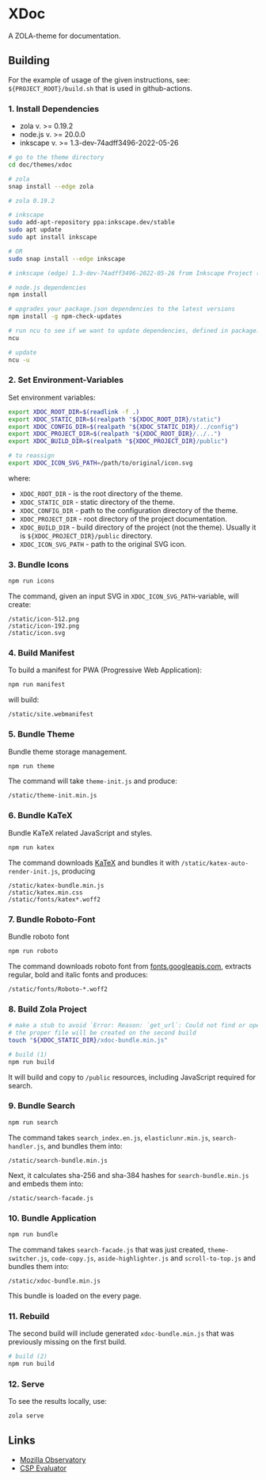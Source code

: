 # XDoc

A ZOLA-theme for documentation.

## Building

For the example of usage of the given instructions, see: `${PROJECT_ROOT}/build.sh` that is used in github-actions.

### 1. Install Dependencies

- zola v. >= 0.19.2
- node.js v. >= 20.0.0
- inkscape v. >= 1.3-dev-74adff3496-2022-05-26

```bash
# go to the theme directory
cd doc/themes/xdoc

# zola
snap install --edge zola

# zola 0.19.2

# inkscape
sudo add-apt-repository ppa:inkscape.dev/stable
sudo apt update
sudo apt install inkscape

# OR
sudo snap install --edge inkscape

# inkscape (edge) 1.3-dev-74adff3496-2022-05-26 from Inkscape Project (inkscape✓) installed

# node.js dependencies
npm install

# upgrades your package.json dependencies to the latest versions
npm install -g npm-check-updates

# run ncu to see if we want to update dependencies, defined in package.json
ncu

# update
ncu -u
```

### 2. Set Environment-Variables

Set environment variables:

```bash
export XDOC_ROOT_DIR=$(readlink -f .)
export XDOC_STATIC_DIR=$(realpath "${XDOC_ROOT_DIR}/static")
export XDOC_CONFIG_DIR=$(realpath "${XDOC_STATIC_DIR}/../config")
export XDOC_PROJECT_DIR=$(realpath "${XDOC_ROOT_DIR}/../..")
export XDOC_BUILD_DIR=$(realpath "${XDOC_PROJECT_DIR}/public")

# to reassign
export XDOC_ICON_SVG_PATH=/path/to/original/icon.svg
```

where:

- `XDOC_ROOT_DIR` - is the root directory of the theme.
- `XDOC_STATIC_DIR` - static directory of the theme.
- `XDOC_CONFIG_DIR` - path to the configuration directory of the theme.
- `XDOC_PROJECT_DIR` - root directory of the project documentation.
- `XDOC_BUILD_DIR` - build directory of the project (not the theme). Usually it is `${XDOC_PROJECT_DIR}/public` directory.
- `XDOC_ICON_SVG_PATH` - path to the original SVG icon.

### 3. Bundle Icons

```bash
npm run icons
```

The command, given an input SVG in `XDOC_ICON_SVG_PATH`-variable, will create:

```text
/static/icon-512.png
/static/icon-192.png
/static/icon.svg
```

### 4. Build Manifest

To build a manifest for PWA (Progressive Web Application):

```bash
npm run manifest
```

will build:

```text
/static/site.webmanifest
```

### 5. Bundle Theme

Bundle theme storage management.

```bash
npm run theme
```

The command will take `theme-init.js` and produce:

```text
/static/theme-init.min.js
```

### 6. Bundle KaTeX

Bundle KaTeX related JavaScript and styles.

```bash
npm run katex
```

The command downloads [KaTeX](https://github.com/KaTeX/) and bundles it with `/static/katex-auto-render-init.js`, producing

```text
/static/katex-bundle.min.js
/static/katex.min.css
/static/fonts/katex*.woff2
```

### 7. Bundle Roboto-Font

Bundle roboto font

```bash
npm run roboto
```

The command downloads roboto font from [fonts.googleapis.com](https://fonts.googleapis.com), extracts regular, bold and italic fonts and produces:

```
/static/fonts/Roboto-*.woff2
```

### 8. Build Zola Project

```bash
# make a stub to avoid `Error: Reason: `get_url`: Could not find or open file xdoc-bundle.min.js`
# the proper file will be created on the second build
touch "${XDOC_STATIC_DIR}/xdoc-bundle.min.js"

# build (1)
npm run build
```

It will build and copy to `/public` resources, including JavaScript required for search.

### 9. Bundle Search

```bash
npm run search
```

The command takes `search_index.en.js`, `elasticlunr.min.js`, `search-handler.js`, and bundles them into:

```text
/static/search-bundle.min.js
```

Next, it calculates sha-256 and sha-384 hashes for `search-bundle.min.js` and embeds them into:

```text
/static/search-facade.js
```

### 10. Bundle Application

```bash
npm run bundle
```

The command takes `search-facade.js` that was just created, `theme-switcher.js`, `code-copy.js`, `aside-highlighter.js` and `scroll-to-top.js` and bundles them into:

```text
/static/xdoc-bundle.min.js
```

This bundle is loaded on the every page.

### 11. Rebuild

The second build will include generated `xdoc-bundle.min.js` that was previously missing on the first build.

```bash
# build (2)
npm run build
```

### 12. Serve

To see the results locally, use:

```bash
zola serve
```

## Links

- [Mozilla Observatory ](https://observatory.mozilla.org/)
- [CSP Evaluator](https://csp-evaluator.withgoogle.com/)
